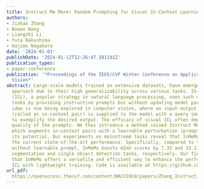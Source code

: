 ```yaml
---
title: Instruct Me More! Random Prompting for Visual In-Context Learning
authors:
- Jiahao Zhang
- Bowen Wang
- Liangzhi Li
- Yuta Nakashima
- Hajime Nagahara
date: '2024-01-01'
publishDate: '2024-01-12T12:26:47.581192Z'
publication_types:
- paper-conference
publication: '*Proceedings of the IEEE/CVF Winter Conference on Applications of Computer
  Vision*'
abstract: Large-scale models trained on extensive datasets, have emerged as the preferred
  approach due to their high generalizability across various tasks. In-context learning
  (ICL), a popular strategy in natural language processing, uses such models for different
  tasks by providing instructive prompts but without updating model parameters. This
  idea is now being explored in computer vision, where an input-output image pair
  (called an in-context pair) is supplied to the model with a query image as a prompt
  to exemplify the desired output. The efficacy of visual ICL often depends on the
  quality of the prompts. We thus introduce a method coined Instruct Me More (InMeMo),
  which augments in-context pairs with a learnable perturbation (prompt), to explore
  its potential. Our experiments on mainstream tasks reveal that InMeMo surpasses
  the current state-of-the-art performance. Specifically, compared to the baseline
  without learnable prompt, InMeMo boosts mIoU scores by 7.35 and 15.13 for foreground
  segmentation and single object detection tasks, respectively. Our findings suggest
  that InMeMo offers a versatile and efficient way to enhance the performance of visual
  ICL with lightweight training. Code is available at https://github.com/Jackieam/InMeMo.
url_pdf: 
  https://openaccess.thecvf.com/content/WACV2024/papers/Zhang_Instruct_Me_More_Random_Prompting_for_Visual_In-Context_Learning_WACV_2024_paper.pdf
---
```

